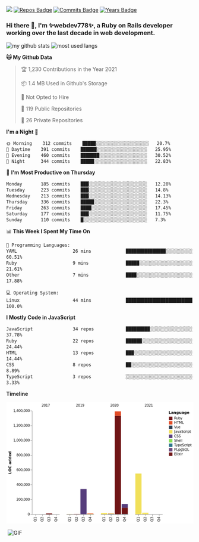 ![](https://visitor-badge.glitch.me/badge?page_id=webdev778.webdev778)
[![Repos Badge](https://badges.pufler.dev/repos/webdev778)](https://badges.pufler.dev)
[![Commits Badge](https://badges.pufler.dev/commits/monthly/webdev778)](https://badges.pufler.dev)
[![Years Badge](https://badges.pufler.dev/years/webdev778)](https://badges.pufler.dev)
### Hi there 👋, I'm ✨webdev778✨, a Ruby on Rails developer working over the last decade in web development.


![my github stats](https://github-readme-stats.vercel.app/api?username=webdev778&show_icons=true&theme=tokyonight&line_height=27)
![most used langs](https://github-readme-stats.vercel.app/api/top-langs/?username=webdev778&hide=css,html&theme=tokyonight)

<!--START_SECTION:waka-->
**🐱 My Github Data** 

> 🏆 1,230 Contributions in the Year 2021
 > 
> 📦 1.4 MB Used in Github's Storage 
 > 
> 🚫 Not Opted to Hire
 > 
> 📜 119 Public Repositories 
 > 
> 🔑 26 Private Repositories  
 > 
**I'm a Night 🦉** 

```text
🌞 Morning    312 commits    █████░░░░░░░░░░░░░░░░░░░░   20.7% 
🌆 Daytime    391 commits    ██████░░░░░░░░░░░░░░░░░░░   25.95% 
🌃 Evening    460 commits    ███████░░░░░░░░░░░░░░░░░░   30.52% 
🌙 Night      344 commits    █████░░░░░░░░░░░░░░░░░░░░   22.83%

```
📅 **I'm Most Productive on Thursday** 

```text
Monday       185 commits    ███░░░░░░░░░░░░░░░░░░░░░░   12.28% 
Tuesday      223 commits    ███░░░░░░░░░░░░░░░░░░░░░░   14.8% 
Wednesday    213 commits    ███░░░░░░░░░░░░░░░░░░░░░░   14.13% 
Thursday     336 commits    █████░░░░░░░░░░░░░░░░░░░░   22.3% 
Friday       263 commits    ████░░░░░░░░░░░░░░░░░░░░░   17.45% 
Saturday     177 commits    ███░░░░░░░░░░░░░░░░░░░░░░   11.75% 
Sunday       110 commits    █░░░░░░░░░░░░░░░░░░░░░░░░   7.3%

```


📊 **This Week I Spent My Time On** 

```text
💬 Programming Languages: 
YAML                     26 mins             ███████████████░░░░░░░░░░   60.51% 
Ruby                     9 mins              █████░░░░░░░░░░░░░░░░░░░░   21.61% 
Other                    7 mins              ████░░░░░░░░░░░░░░░░░░░░░   17.88%

💻 Operating System: 
Linux                    44 mins             █████████████████████████   100.0%

```

**I Mostly Code in JavaScript** 

```text
JavaScript               34 repos            █████████░░░░░░░░░░░░░░░░   37.78% 
Ruby                     22 repos            ██████░░░░░░░░░░░░░░░░░░░   24.44% 
HTML                     13 repos            ███░░░░░░░░░░░░░░░░░░░░░░   14.44% 
CSS                      8 repos             ██░░░░░░░░░░░░░░░░░░░░░░░   8.89% 
TypeScript               3 repos             ░░░░░░░░░░░░░░░░░░░░░░░░░   3.33%

```


**Timeline**

![Chart not found](https://raw.githubusercontent.com/webdev778/webdev778/master/charts/bar_graph.png) 


<!--END_SECTION:waka-->

<img align="right" alt="GIF" src="https://github.com/webdev778/webdev778/blob/main/code.gif?raw=true" width="500" height="320" />

<!--
**webdev778/webdev778** is a ✨ _special_ ✨ repository because its `README.md` (this file) appears on your GitHub profile.

Here are some ideas to get you started:

- 🔭 I’m currently working on ...
- 🌱 I’m currently learning ...
- 👯 I’m looking to collaborate on ...
- 🤔 I’m looking for help with ...
- 💬 Ask me about ...
- 📫 How to reach me: ...
- 😄 Pronouns: ...
- ⚡ Fun fact: ...
-->
